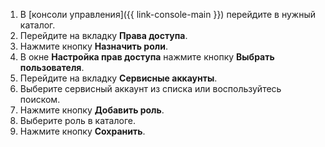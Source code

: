 1. В [консоли управления]({{ link-console-main }}) перейдите в нужный каталог.
1. Перейдите на вкладку **Права доступа**.
1. Нажмите кнопку **Назначить роли**.
1. В окне **Настройка прав доступа** нажмите кнопку **Выбрать пользователя**.
1. Перейдите на вкладку **Сервисные аккаунты**.
1. Выберите сервисный аккаунт из списка или воспользуйтесь поиском.
1. Нажмите кнопку **Добавить роль**.
1. Выберите роль в каталоге.
1. Нажмите кнопку **Сохранить**.